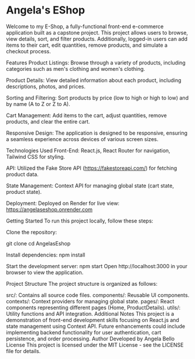 # Angela's EShop

Welcome to my E-Shop, a fully-functional front-end e-commerce application built as a capstone project. This project allows users to browse, view details, sort, and filter products. Additionally, logged-in users can add items to their cart, edit quantities, remove products, and simulate a checkout process.

Features
Product Listings: Browse through a variety of products, including categories such as men's clothing and women's clothing.

Product Details: View detailed information about each product, including descriptions, photos, and prices.

Sorting and Filtering: Sort products by price (low to high or high to low) and by name (A to Z or Z to A).

Cart Management: Add items to the cart, adjust quantities, remove products, and clear the entire cart.

Responsive Design: The application is designed to be responsive, ensuring a seamless experience across devices of various screen sizes.

Technologies Used
Front-End: React.js, React Router for navigation, Tailwind CSS for styling.

API: Utilized the Fake Store API (https://fakestoreapi.com/) for fetching product data.

State Management: Context API for managing global state (cart state, product state).

Deployment: Deployed on Render for live view: https://angelaseshop.onrender.com


Getting Started
To run this project locally, follow these steps:

Clone the repository:

git clone <repository-url>
cd AngelasEshop

Install dependencies:
npm install

Start the development server:
npm start
Open http://localhost:3000 in your browser to view the application.

Project Structure
The project structure is organized as follows:

src/: Contains all source code files.
components/: Reusable UI components.
contexts/: Context providers for managing global state.
pages/: React components representing different pages (Home, ProductDetails).
utils/: Utility functions and API integration.
Additional Notes
This project is a demonstration of front-end development skills focusing on React.js and state management using Context API.
Future enhancements could include implementing backend functionality for user authentication, cart persistence, and order processing.
Author
Developed by Angela Bello
License
This project is licensed under the MIT License - see the LICENSE file for details.

